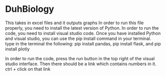# DuhBiology
This takes in excel files and it outputs graphs
In order to run this file properly, you need to install the latest version of Python. In order to run the code, you need to install visual studio code.
Once you have installed Python and visual studio, you can use the pip install command in your terminal. type in the terminal the following:
pip install pandas,
pip install flask,
and pip install plotly


In order to run the code, press the run button in the top right of the visual studio interface. Then there should be a link which contains numbers in it. ctrl + click on that link
